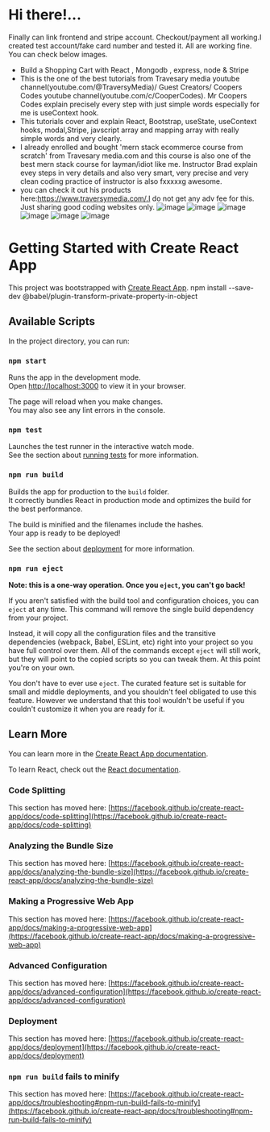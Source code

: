 # Hi there!...
   Finally can link frontend and stripe account. Checkout/payment all working.I created test account/fake card number and tested it. All are working fine.
   You can check below images.
-  Build a Shopping Cart with React , Mongodb , express, node & Stripe  
-  This is the one of the best tutorials from Travesary media youtube channel(youtube.com/@TraversyMedia)/ Guest Creators/ 
    Coopers Codes youtube channel(youtube.com/c/CooperCodes). Mr Coopers Codes explain precisely every step with just simple words especially for me is useContext hook.
-  This tutorials cover and explain React, Bootstrap, useState, useContext hooks, modal,Stripe, javscript array and
   mapping array with really simple words and very clearly. 
-  I already enrolled and bought 'mern stack ecommerce course from scratch' from Travesary media.com and this course is also one of the best mern stack course 
   for layman/idiot like me. Instructor Brad explain evey steps in very details and also very smart, very precise and very clean coding practice of instructor is 
   also fxxxxxg awesome.
-  you can check it out his products here:https://www.traversymedia.com/.I do not get any adv fee for this. Just sharing good coding websites only.
![image](https://github.com/Thein-Naing/estore-stripe/assets/117463446/042956dc-6f62-4531-af5c-bf6bf8a53589)
![image](https://github.com/Thein-Naing/estore-stripe/assets/117463446/ce60e83d-7c1a-49f1-985e-8635c8bf9f46)
![image](https://github.com/Thein-Naing/estore-stripe/assets/117463446/43d6579c-5eef-4d5d-a6ca-14dab128100f)
![image](https://github.com/Thein-Naing/estore-stripe/assets/117463446/ce525ea4-4627-435e-95fa-a6dc70747503)
![image](https://github.com/Thein-Naing/estore-stripe/assets/117463446/a1b89627-88d2-46f0-bc88-fa2c1320c1e9)
![image](https://github.com/Thein-Naing/estore-stripe/assets/117463446/e9a615ce-8903-4b4e-a5ec-4e7c16c84e62)









# Getting Started with Create React App

This project was bootstrapped with [Create React App](https://github.com/facebook/create-react-app).
npm install --save-dev @babel/plugin-transform-private-property-in-object

## Available Scripts

In the project directory, you can run:

### `npm start`

Runs the app in the development mode.\
Open [http://localhost:3000](http://localhost:3000) to view it in your browser.

The page will reload when you make changes.\
You may also see any lint errors in the console.

### `npm test`

Launches the test runner in the interactive watch mode.\
See the section about [running tests](https://facebook.github.io/create-react-app/docs/running-tests) for more information.

### `npm run build`

Builds the app for production to the `build` folder.\
It correctly bundles React in production mode and optimizes the build for the best performance.

The build is minified and the filenames include the hashes.\
Your app is ready to be deployed!

See the section about [deployment](https://facebook.github.io/create-react-app/docs/deployment) for more information.

### `npm run eject`

**Note: this is a one-way operation. Once you `eject`, you can't go back!**

If you aren't satisfied with the build tool and configuration choices, you can `eject` at any time. This command will remove the single build dependency from your project.

Instead, it will copy all the configuration files and the transitive dependencies (webpack, Babel, ESLint, etc) right into your project so you have full control over them. All of the commands except `eject` will still work, but they will point to the copied scripts so you can tweak them. At this point you're on your own.

You don't have to ever use `eject`. The curated feature set is suitable for small and middle deployments, and you shouldn't feel obligated to use this feature. However we understand that this tool wouldn't be useful if you couldn't customize it when you are ready for it.

## Learn More

You can learn more in the [Create React App documentation](https://facebook.github.io/create-react-app/docs/getting-started).

To learn React, check out the [React documentation](https://reactjs.org/).

### Code Splitting

This section has moved here: [https://facebook.github.io/create-react-app/docs/code-splitting](https://facebook.github.io/create-react-app/docs/code-splitting)

### Analyzing the Bundle Size

This section has moved here: [https://facebook.github.io/create-react-app/docs/analyzing-the-bundle-size](https://facebook.github.io/create-react-app/docs/analyzing-the-bundle-size)

### Making a Progressive Web App

This section has moved here: [https://facebook.github.io/create-react-app/docs/making-a-progressive-web-app](https://facebook.github.io/create-react-app/docs/making-a-progressive-web-app)

### Advanced Configuration

This section has moved here: [https://facebook.github.io/create-react-app/docs/advanced-configuration](https://facebook.github.io/create-react-app/docs/advanced-configuration)

### Deployment

This section has moved here: [https://facebook.github.io/create-react-app/docs/deployment](https://facebook.github.io/create-react-app/docs/deployment)

### `npm run build` fails to minify

This section has moved here: [https://facebook.github.io/create-react-app/docs/troubleshooting#npm-run-build-fails-to-minify](https://facebook.github.io/create-react-app/docs/troubleshooting#npm-run-build-fails-to-minify)
